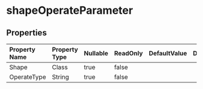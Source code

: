 # **shapeOperateParameter**

 

## **Properties**

| Property Name | Property Type | Nullable |  ReadOnly | DefaultValue | Description | 
| :- | :- | :- |:- |  :- | :- |
|Shape|Class|true|false |  ||
|OperateType|String|true|false |  ||


